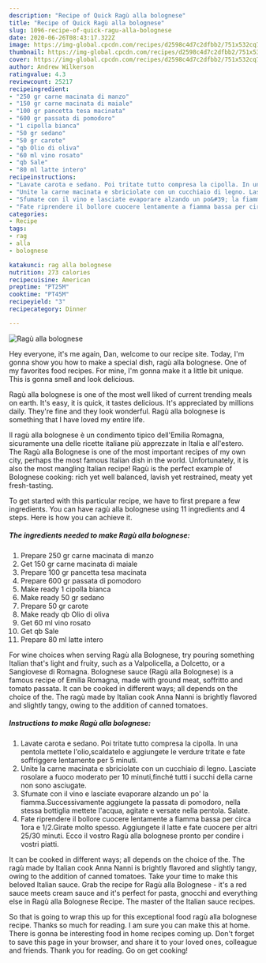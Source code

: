 ```yaml
---
description: "Recipe of Quick Ragù alla bolognese"
title: "Recipe of Quick Ragù alla bolognese"
slug: 1096-recipe-of-quick-ragu-alla-bolognese
date: 2020-06-26T08:43:17.322Z
image: https://img-global.cpcdn.com/recipes/d2598c4d7c2dfbb2/751x532cq70/ragu-alla-bolognese-recipe-main-photo.jpg
thumbnail: https://img-global.cpcdn.com/recipes/d2598c4d7c2dfbb2/751x532cq70/ragu-alla-bolognese-recipe-main-photo.jpg
cover: https://img-global.cpcdn.com/recipes/d2598c4d7c2dfbb2/751x532cq70/ragu-alla-bolognese-recipe-main-photo.jpg
author: Andrew Wilkerson
ratingvalue: 4.3
reviewcount: 25217
recipeingredient:
- "250 gr carne macinata di manzo"
- "150 gr carne macinata di maiale"
- "100 gr pancetta tesa macinata"
- "600 gr passata di pomodoro"
- "1 cipolla bianca"
- "50 gr sedano"
- "50 gr carote"
- "qb Olio di oliva"
- "60 ml vino rosato"
- "qb Sale"
- "80 ml latte intero"
recipeinstructions:
- "Lavate carota e sedano. Poi tritate tutto compresa la cipolla. In una pentola mettete l&#39;olio,scaldatelo e aggiungete le verdure tritate e fate soffriggere lentamente per 5 minuti."
- "Unite la carne macinata e sbriciolate con un cucchiaio di legno. Lasciate rosolare a fuoco moderato per 10 minuti,finché tutti i succhi della carne non sono asciugate."
- "Sfumate con il vino e lasciate evaporare alzando un po&#39; la fiamma.Successivamente aggiungete la passata di pomodoro, nella stessa bottiglia mettete l&#39;acqua, agitate e versate nella pentola. Salate."
- "Fate riprendere il bollore cuocere lentamente a fiamma bassa per circa 1ora e 1/2.Girate molto spesso. Aggiungete il latte e fate cuocere per altri 25/30 minuti. Ecco il vostro Ragù alla bolognese pronto per condire i vostri piatti."
categories:
- Recipe
tags:
- rag
- alla
- bolognese

katakunci: rag alla bolognese 
nutrition: 273 calories
recipecuisine: American
preptime: "PT25M"
cooktime: "PT45M"
recipeyield: "3"
recipecategory: Dinner

---
```



![Ragù alla bolognese](https://img-global.cpcdn.com/recipes/d2598c4d7c2dfbb2/751x532cq70/ragu-alla-bolognese-recipe-main-photo.jpg)

Hey everyone, it's me again, Dan, welcome to our recipe site. Today, I'm gonna show you how to make a special dish, ragù alla bolognese. One of my favorites food recipes. For mine, I'm gonna make it a little bit unique. This is gonna smell and look delicious.

Ragù alla bolognese is one of the most well liked of current trending meals on earth. It's easy, it is quick, it tastes delicious. It's appreciated by millions daily. They're fine and they look wonderful. Ragù alla bolognese is something that I have loved my entire life.

Il ragù alla bolognese è un condimento tipico dell&#39;Emilia Romagna, sicuramente una delle ricette italiane più apprezzate in Italia e all&#39;estero. The Ragù alla Bolognese is one of the most important recipes of my own city, perhaps the most famous Italian dish in the world. Unfortunately, it is also the most mangling Italian recipe! Ragù is the perfect example of Bolognese cooking: rich yet well balanced, lavish yet restrained, meaty yet fresh-tasting.


To get started with this particular recipe, we have to first prepare a few ingredients. You can have ragù alla bolognese using 11 ingredients and 4 steps. Here is how you can achieve it.

<!--inarticleads1-->

##### The ingredients needed to make Ragù alla bolognese:

1. Prepare 250 gr carne macinata di manzo
1. Get 150 gr carne macinata di maiale
1. Prepare 100 gr pancetta tesa macinata
1. Prepare 600 gr passata di pomodoro
1. Make ready 1 cipolla bianca
1. Make ready 50 gr sedano
1. Prepare 50 gr carote
1. Make ready qb Olio di oliva
1. Get 60 ml vino rosato
1. Get qb Sale
1. Prepare 80 ml latte intero


For wine choices when serving Ragù alla Bolognese, try pouring something Italian that&#39;s light and fruity, such as a Valpolicella, a Dolcetto, or a Sangiovese di Romagna. Bolognese sauce (Ragù alla Bolognese) is a famous recipe of Emilia Romagna, made with ground meat, soffritto and tomato passata. It can be cooked in different ways; all depends on the choice of the. The ragù made by Italian cook Anna Nanni is brightly flavored and slightly tangy, owing to the addition of canned tomatoes. 

<!--inarticleads2-->

##### Instructions to make Ragù alla bolognese:

1. Lavate carota e sedano. Poi tritate tutto compresa la cipolla. In una pentola mettete l&#39;olio,scaldatelo e aggiungete le verdure tritate e fate soffriggere lentamente per 5 minuti.
1. Unite la carne macinata e sbriciolate con un cucchiaio di legno. Lasciate rosolare a fuoco moderato per 10 minuti,finché tutti i succhi della carne non sono asciugate.
1. Sfumate con il vino e lasciate evaporare alzando un po&#39; la fiamma.Successivamente aggiungete la passata di pomodoro, nella stessa bottiglia mettete l&#39;acqua, agitate e versate nella pentola. Salate.
1. Fate riprendere il bollore cuocere lentamente a fiamma bassa per circa 1ora e 1/2.Girate molto spesso. Aggiungete il latte e fate cuocere per altri 25/30 minuti. Ecco il vostro Ragù alla bolognese pronto per condire i vostri piatti.


It can be cooked in different ways; all depends on the choice of the. The ragù made by Italian cook Anna Nanni is brightly flavored and slightly tangy, owing to the addition of canned tomatoes. Take your time to make this beloved Italian sauce. Grab the recipe for Ragù alla Bolognese - it&#39;s a red sauce meets cream sauce and it&#39;s perfect for pasta, gnocchi and everything else in Ragù alla Bolognese Recipe. The master of the Italian sauce recipes. 

So that is going to wrap this up for this exceptional food ragù alla bolognese recipe. Thanks so much for reading. I am sure you can make this at home. There is gonna be interesting food in home recipes coming up. Don't forget to save this page in your browser, and share it to your loved ones, colleague and friends. Thank you for reading. Go on get cooking!
